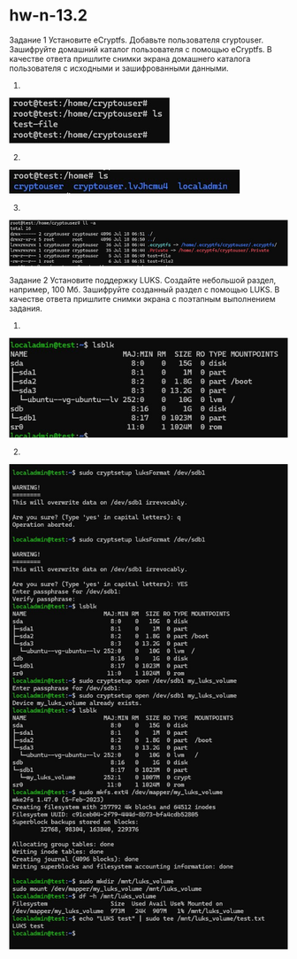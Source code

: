 # hw-n-13.2

Задание 1
Установите eCryptfs.
Добавьте пользователя cryptouser.
Зашифруйте домашний каталог пользователя с помощью eCryptfs.
В качестве ответа пришлите снимки экрана домашнего каталога пользователя с исходными и зашифрованными данными.

1.
![scr1](https://github.com/AlexandeAbel/hw-n-13.2/blob/main/img/Scr1.jpg)

2.  
![scr2](https://github.com/AlexandeAbel/hw-n-13.2/blob/main/img/Scr2.jpg)

3.
![scr3](https://github.com/AlexandeAbel/hw-n-13.2/blob/main/img/Scr3.jpg)

Задание 2
Установите поддержку LUKS.
Создайте небольшой раздел, например, 100 Мб.
Зашифруйте созданный раздел с помощью LUKS.
В качестве ответа пришлите снимки экрана с поэтапным выполнением задания.

1.
![scr4](https://github.com/AlexandeAbel/hw-n-13.2/blob/main/img/Scr4.jpg)

2.
![scr5](https://github.com/AlexandeAbel/hw-n-13.2/blob/main/img/scr5.jpg)